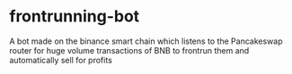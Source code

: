 # frontrunning-bot

A bot made on the binance smart chain which listens to the Pancakeswap router for huge volume transactions of BNB to frontrun them and automatically sell for profits
